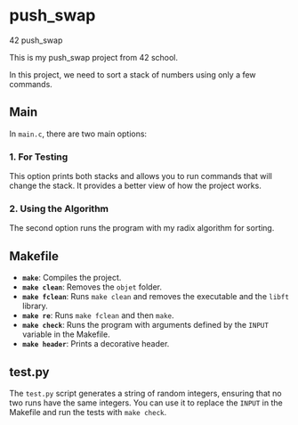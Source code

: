 # push_swap
42 push_swap

This is my push_swap project from 42 school.

In this project, we need to sort a stack of numbers using only a few commands.

## Main

In `main.c`, there are two main options:

### 1. For Testing
This option prints both stacks and allows you to run commands that will change the stack. It provides a better view of how the project works.

### 2. Using the Algorithm
The second option runs the program with my radix algorithm for sorting.

## Makefile

- **`make`**: Compiles the project.
- **`make clean`**: Removes the `objet` folder.
- **`make fclean`**: Runs `make clean` and removes the executable and the `libft` library.
- **`make re`**: Runs `make fclean` and then `make`.
- **`make check`**: Runs the program with arguments defined by the `INPUT` variable in the Makefile.
- **`make header`**: Prints a decorative header.

## test.py

The `test.py` script generates a string of random integers, ensuring that no two runs have the same integers. You can use it to replace the `INPUT` in the Makefile and run the tests with `make check`.
